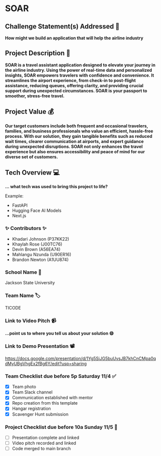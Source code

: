 # SOAR

## Challenge Statement(s) Addressed 🎯
**How might we build an application that will help the airline industry**

## Project Description 🤯
**SOAR is a travel assistant application designed to elevate your journey in the airline industry. Using the power of real-time data and personalized insights, SOAR empowers travelers with confidence and convenience. It streamlines the airport experience, from check-in to post-flight assistance, reducing queues, offering clarity, and providing crucial support during unexpected circumstances. SOAR is your passport to smoother, stress-free travel.**

## Project Value 💰
**Our target customers include both frequent and occasional travelers, families, and business professionals who value an efficient, hassle-free process. With our solution, they gain tangible benefits such as reduced wait times, clearer communication at airports, and expert guidance during unexpected disruptions. SOAR not only enhances the travel experience but also ensures accessibility and peace of mind for our diverse set of customers.**


## Tech Overview 💻
**... what tech was used to bring this project to life?**

Example:
* FastAPI
* Hugging Face AI Models
* Next.js


### ✨ Contributors ✨
* Khadari Johnson (P37KK22)
* Khaylah Rose (J00TC76)
* Devin Brown (A56EA74)
* Mahlangu Nzunda (U90ER16)
* Brandon Newton (A1UU874)

### School Name 🏫
Jackson State University

### Team Name 🏷
TICODE

### Link to Video Pitch 📹
**...point us to where you tell us about your solution 😄**

### Link to Demo Presentation 📽
https://docs.google.com/presentation/d/1Yg5SiJG5buUvsJB7khCnCMpa0qdMyUBgVhgEx2fBg6Y/edit?usp=sharing

### Team Checklist due before 5p Saturday 11/4 ✅
- [x] Team photo
- [x] Team Slack channel
- [x] Communication established with mentor
- [x] Repo creation from this template
- [x] Hangar registration
- [x] Scavenger Hunt submission

### Project Checklist due before 10a Sunday 11/5 🏁
- [ ] Presentation complete and linked
- [ ] Video pitch recorded and linked
- [ ] Code merged to main branch
